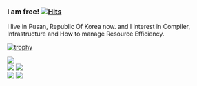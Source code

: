 ### I am free! [![Hits](https://hits.seeyoufarm.com/api/count/incr/badge.svg?url=https%3A%2F%2Fgithub.com%2FPiorosen%2Fhit-counter&count_bg=%2379C83D&title_bg=%23555555&icon=&icon_color=%23E7E7E7&title=hits&edge_flat=false)](https://hits.seeyoufarm.com)

I live in Pusan, Republic Of Korea now. and I interest in Compiler, Infrastructure and How to manage Resource Efficiency.

<!-- [![trophy](https://github-profile-trophy.vercel.app/?username=Piorosen&theme=onedark)](https://github.com/ryo-ma/github-profile-trophy) -->

[![trophy](https://github-profile-trophy.vercel.app/?username=Piorosen&theme=onedark&title=Stars,MultiLanguage,Organizations,Issues,PullRequest,Commits&row=1&column=6)](https://github.com/ryo-ma/github-profile-trophy)



![](http://github-profile-summary-cards.vercel.app/api/cards/profile-details?username=Piorosen&theme=gruvbox)  
![](http://github-profile-summary-cards.vercel.app/api/cards/repos-per-language?username=Piorosen&theme=gruvbox)
![](http://github-profile-summary-cards.vercel.app/api/cards/most-commit-language?username=Piorosen&theme=gruvbox)  
![](http://github-profile-summary-cards.vercel.app/api/cards/stats?username=Piorosen&theme=gruvbox)
![](http://github-profile-summary-cards.vercel.app/api/cards/productive-time?username=Piorosen&theme=gruvbox&utcOffset=0)
  
<!-- [![solved.ac tier](http://mazassumnida.wtf/api/generate_badge?boj=aoikazto)](https://solved.ac/aoikazto) -->
